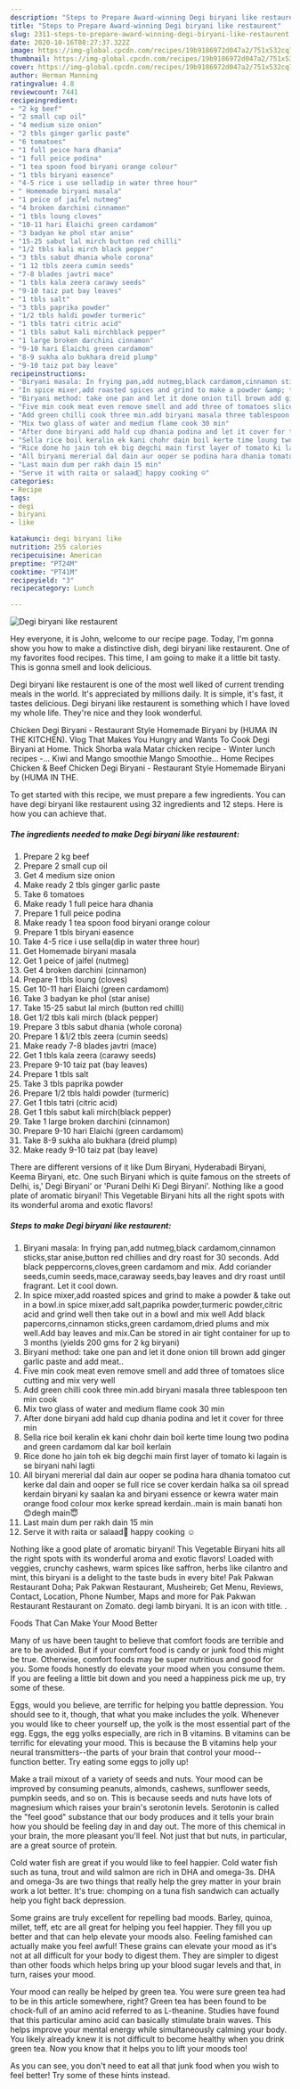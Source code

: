 ```yaml
---
description: "Steps to Prepare Award-winning Degi biryani like restaurent"
title: "Steps to Prepare Award-winning Degi biryani like restaurent"
slug: 2311-steps-to-prepare-award-winning-degi-biryani-like-restaurent
date: 2020-10-16T08:27:37.322Z
image: https://img-global.cpcdn.com/recipes/19b9186972d047a2/751x532cq70/degi-biryani-like-restaurent-recipe-main-photo.jpg
thumbnail: https://img-global.cpcdn.com/recipes/19b9186972d047a2/751x532cq70/degi-biryani-like-restaurent-recipe-main-photo.jpg
cover: https://img-global.cpcdn.com/recipes/19b9186972d047a2/751x532cq70/degi-biryani-like-restaurent-recipe-main-photo.jpg
author: Herman Manning
ratingvalue: 4.8
reviewcount: 7441
recipeingredient:
- "2 kg beef"
- "2 small cup oil"
- "4 medium size onion"
- "2 tbls ginger garlic paste"
- "6 tomatoes"
- "1 full peice hara dhania"
- "1 full peice podina"
- "1 tea spoon food biryani orange colour"
- "1 tbls biryani easence"
- "4-5 rice i use selladip in water three hour"
- " Homemade biryani masala"
- "1 peice of jaifel nutmeg"
- "4 broken darchini cinnamon"
- "1 tbls loung cloves"
- "10-11 hari Elaichi green cardamom"
- "3 badyan ke phol star anise"
- "15-25 sabut lal mirch button red chilli"
- "1/2 tbls kali mirch black pepper"
- "3 tbls sabut dhania whole corona"
- "1 12 tbls zeera cumin seeds"
- "7-8 blades javtri mace"
- "1 tbls kala zeera carawy seeds"
- "9-10 taiz pat bay leaves"
- "1 tbls salt"
- "3 tbls paprika powder"
- "1/2 tbls haldi powder turmeric"
- "1 tbls tatri citric acid"
- "1 tbls sabut kali mirchblack pepper"
- "1 large broken darchini cinnamon"
- "9-10 hari Elaichi green cardamom"
- "8-9 sukha alo bukhara dreid plump"
- "9-10 taiz pat bay leave"
recipeinstructions:
- "Biryani masala: In frying pan,add nutmeg,black cardamom,cinnamon sticks,star anise,button red chillies and dry roast for 30 seconds. Add black peppercorns,cloves,green cardamom and mix. Add coriander seeds,cumin seeds,mace,caraway seeds,bay leaves and dry roast until fragrant. Let it cool down."
- "In spice mixer,add roasted spices and grind to make a powder &amp; take out in a bowl.in spice mixer,add salt,paprika powder,turmeric powder,citric acid and grind well then take out in a bowl and mix well Add black papercorns,cinnamon sticks,green cardamom,dried plums and mix well.Add bay leaves and mix.Can be stored in air tight container for up to 3 months (yields 200 gms for 2 kg biryani)"
- "Biryani method: take one pan and let it done onion till brown add ginger garlic paste and add meat.."
- "Five min cook meat even remove smell and add three of tomatoes slice cutting and mix very well"
- "Add green chilli cook three min.add biryani masala three tablespoon ten min cook"
- "Mix two glass of water and medium flame cook 30 min"
- "After done biryani add hald cup dhania podina and let it cover for three min"
- "Sella rice boil keralin ek kani chohr dain boil kerte time loung two podina and green cardamom dal kar boil kerlain"
- "Rice done ho jain toh ek big degchi main first layer of tomato ki lagain is se biryani nahi lagti"
- "All biryani mererial dal dain aur ooper se podina hara dhania tomatoo cut kerke dal dain and ooper se full rice se cover kerdain halka sa oil spread kerdain biryani ky saalan ka and biryani essence or kewra water main orange food colour mox kerke spread kerdain..main is main banati hon 😊degh main😇"
- "Last main dum per rakh dain 15 min"
- "Serve it with raita or salaad🥰 happy cooking ☺️"
categories:
- Recipe
tags:
- degi
- biryani
- like

katakunci: degi biryani like 
nutrition: 255 calories
recipecuisine: American
preptime: "PT24M"
cooktime: "PT41M"
recipeyield: "3"
recipecategory: Lunch

---
```



![Degi biryani like restaurent](https://img-global.cpcdn.com/recipes/19b9186972d047a2/751x532cq70/degi-biryani-like-restaurent-recipe-main-photo.jpg)

Hey everyone, it is John, welcome to our recipe page. Today, I'm gonna show you how to make a distinctive dish, degi biryani like restaurent. One of my favorites food recipes. This time, I am going to make it a little bit tasty. This is gonna smell and look delicious.

Degi biryani like restaurent is one of the most well liked of current trending meals in the world. It's appreciated by millions daily. It is simple, it's fast, it tastes delicious. Degi biryani like restaurent is something which I have loved my whole life. They're nice and they look wonderful.

Chicken Degi Biryani - Restaurant Style Homemade Biryani by (HUMA IN THE KITCHEN). Vlog That Makes You Hungry and Wants To Cook Degi Biryani at Home. Thick Shorba wala Matar chicken recipe - Winter lunch recipes -… Kiwi and Mango smoothie Mango Smoothie… Home Recipes Chicken &amp; Beef Chicken Degi Biryani - Restaurant Style Homemade Biryani by (HUMA IN THE.


To get started with this recipe, we must prepare a few ingredients. You can have degi biryani like restaurent using 32 ingredients and 12 steps. Here is how you can achieve that.

<!--inarticleads1-->

##### The ingredients needed to make Degi biryani like restaurent:

1. Prepare 2 kg beef
1. Prepare 2 small cup oil
1. Get 4 medium size onion
1. Make ready 2 tbls ginger garlic paste
1. Take 6 tomatoes
1. Make ready 1 full peice hara dhania
1. Prepare 1 full peice podina
1. Make ready 1 tea spoon food biryani orange colour
1. Prepare 1 tbls biryani easence
1. Take 4-5 rice i use sella(dip in water three hour)
1. Get  Homemade biryani masala
1. Get 1 peice of jaifel (nutmeg)
1. Get 4 broken darchini (cinnamon)
1. Prepare 1 tbls loung (cloves)
1. Get 10-11 hari Elaichi (green cardamom)
1. Take 3 badyan ke phol (star anise)
1. Take 15-25 sabut lal mirch (button red chilli)
1. Get 1/2 tbls kali mirch (black pepper)
1. Prepare 3 tbls sabut dhania (whole corona)
1. Prepare 1 &amp;1/2 tbls zeera (cumin seeds)
1. Make ready 7-8 blades javtri (mace)
1. Get 1 tbls kala zeera (carawy seeds)
1. Prepare 9-10 taiz pat (bay leaves)
1. Prepare 1 tbls salt
1. Take 3 tbls paprika powder
1. Prepare 1/2 tbls haldi powder (turmeric)
1. Get 1 tbls tatri (citric acid)
1. Get 1 tbls sabut kali mirch(black pepper)
1. Take 1 large broken darchini (cinnamon)
1. Prepare 9-10 hari Elaichi (green cardamom)
1. Take 8-9 sukha alo bukhara (dreid plump)
1. Make ready 9-10 taiz pat (bay leave)


There are different versions of it like Dum Biryani, Hyderabadi Biryani, Keema Biryani, etc. One such Biryani which is quite famous on the streets of Delhi, is,&#39; Degi Biryani&#39; or &#39;Purani Delhi Ki Degi Biryani&#39;. Nothing like a good plate of aromatic biryani! This Vegetable Biryani hits all the right spots with its wonderful aroma and exotic flavors! 

<!--inarticleads2-->

##### Steps to make Degi biryani like restaurent:

1. Biryani masala: In frying pan,add nutmeg,black cardamom,cinnamon sticks,star anise,button red chillies and dry roast for 30 seconds. Add black peppercorns,cloves,green cardamom and mix. Add coriander seeds,cumin seeds,mace,caraway seeds,bay leaves and dry roast until fragrant. Let it cool down.
1. In spice mixer,add roasted spices and grind to make a powder &amp; take out in a bowl.in spice mixer,add salt,paprika powder,turmeric powder,citric acid and grind well then take out in a bowl and mix well Add black papercorns,cinnamon sticks,green cardamom,dried plums and mix well.Add bay leaves and mix.Can be stored in air tight container for up to 3 months (yields 200 gms for 2 kg biryani)
1. Biryani method: take one pan and let it done onion till brown add ginger garlic paste and add meat..
1. Five min cook meat even remove smell and add three of tomatoes slice cutting and mix very well
1. Add green chilli cook three min.add biryani masala three tablespoon ten min cook
1. Mix two glass of water and medium flame cook 30 min
1. After done biryani add hald cup dhania podina and let it cover for three min
1. Sella rice boil keralin ek kani chohr dain boil kerte time loung two podina and green cardamom dal kar boil kerlain
1. Rice done ho jain toh ek big degchi main first layer of tomato ki lagain is se biryani nahi lagti
1. All biryani mererial dal dain aur ooper se podina hara dhania tomatoo cut kerke dal dain and ooper se full rice se cover kerdain halka sa oil spread kerdain biryani ky saalan ka and biryani essence or kewra water main orange food colour mox kerke spread kerdain..main is main banati hon 😊degh main😇
1. Last main dum per rakh dain 15 min
1. Serve it with raita or salaad🥰 happy cooking ☺️


Nothing like a good plate of aromatic biryani! This Vegetable Biryani hits all the right spots with its wonderful aroma and exotic flavors! Loaded with veggies, crunchy cashews, warm spices like saffron, herbs like cilantro and mint, this biryani is a delight to the taste buds in every bite! Pak Pakwan Restaurant Doha; Pak Pakwan Restaurant, Musheireb; Get Menu, Reviews, Contact, Location, Phone Number, Maps and more for Pak Pakwan Restaurant Restaurant on Zomato. degi lamb biryani. It is an icon with title. . 

Foods That Can Make Your Mood Better


Many of us have been taught to believe that comfort foods are terrible and are to be avoided. But if your comfort food is candy or junk food this might be true. Otherwise, comfort foods may be super nutritious and good for you. Some foods honestly do elevate your mood when you consume them. If you are feeling a little bit down and you need a happiness pick me up, try some of these.

Eggs, would you believe, are terrific for helping you battle depression. You should see to it, though, that what you make includes the yolk. Whenever you would like to cheer yourself up, the yolk is the most essential part of the egg. Eggs, the egg yolks especially, are rich in B vitamins. B vitamins can be terrific for elevating your mood. This is because the B vitamins help your neural transmitters--the parts of your brain that control your mood--function better. Try eating some eggs to jolly up!

Make a trail mixout of a variety of seeds and nuts. Your mood can be improved by consuming peanuts, almonds, cashews, sunflower seeds, pumpkin seeds, and so on. This is because seeds and nuts have lots of magnesium which raises your brain's serotonin levels. Serotonin is called the "feel good" substance that our body produces and it tells your brain how you should be feeling day in and day out. The more of this chemical in your brain, the more pleasant you'll feel. Not just that but nuts, in particular, are a great source of protein.

Cold water fish are great if you would like to feel happier. Cold water fish such as tuna, trout and wild salmon are rich in DHA and omega-3s. DHA and omega-3s are two things that really help the grey matter in your brain work a lot better. It's true: chomping on a tuna fish sandwich can actually help you fight back depression. 

Some grains are truly excellent for repelling bad moods. Barley, quinoa, millet, teff, etc are all great for helping you feel happier. They fill you up better and that can help elevate your moods also. Feeling famished can actually make you feel awful! These grains can elevate your mood as it's not at all difficult for your body to digest them. They are simpler to digest than other foods which helps bring up your blood sugar levels and that, in turn, raises your mood.

Your mood can really be helped by green tea. You were sure green tea had to be in this article somewhere, right? Green tea has been found to be chock-full of an amino acid referred to as L-theanine. Studies have found that this particular amino acid can basically stimulate brain waves. This helps improve your mental energy while simultaneously calming your body. You likely already knew it is not difficult to become healthy when you drink green tea. Now you know that it helps you to lift your moods too!

As you can see, you don't need to eat all that junk food when you wish to feel better! Try  some  of  these  hints  instead.

